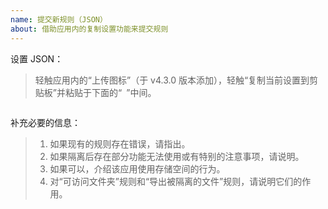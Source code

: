 ```yaml
---
name: 提交新规则（JSON）
about: 借助应用内的复制设置功能来提交规则
---
```


设置 JSON：

> 轻触应用内的“上传图标”（于 v4.3.0 版本添加），轻触“复制当前设置到剪贴板”并粘贴于下面的“``` ```”中间。

```

```

补充必要的信息：

> 1. 如果现有的规则存在错误，请指出。
> 2. 如果隔离后存在部分功能无法使用或有特别的注意事项，请说明。
> 3. 如果可以，介绍该应用使用存储空间的行为。
> 4. 对“可访问文件夹”规则和“导出被隔离的文件”规则，请说明它们的作用。